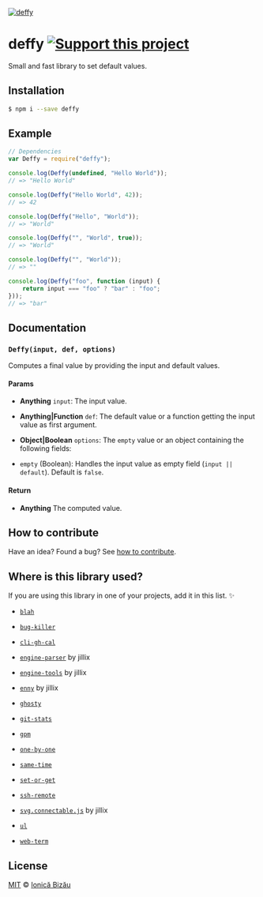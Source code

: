 [![deffy](http://i.imgur.com/k1hlQxA.png)](#)

# deffy [![Support this project][donate-now]][paypal-donations]

Small and fast library to set default values.

## Installation

```sh
$ npm i --save deffy
```

## Example

```js
// Dependencies
var Deffy = require("deffy");

console.log(Deffy(undefined, "Hello World"));
// => "Hello World"

console.log(Deffy("Hello World", 42));
// => 42

console.log(Deffy("Hello", "World"));
// => "World"

console.log(Deffy("", "World", true));
// => "World"

console.log(Deffy("", "World"));
// => ""

console.log(Deffy("foo", function (input) {
    return input === "foo" ? "bar" : "foo";
}));
// => "bar"
```

## Documentation

### `Deffy(input, def, options)`
Computes a final value by providing the input and default values.

#### Params
- **Anything** `input`: The input value.
- **Anything|Function** `def`: The default value or a function getting the input value as first argument.
- **Object|Boolean** `options`: The `empty` value or an object containing the following fields:

 - `empty` (Boolean): Handles the input value as empty field (`input || default`). Default is `false`.

#### Return
- **Anything** The computed value.

## How to contribute
Have an idea? Found a bug? See [how to contribute][contributing].

## Where is this library used?
If you are using this library in one of your projects, add it in this list. :sparkles:

 - [`blah`](https://github.com/IonicaBizau/blah)

 - [`bug-killer`](https://github.com/IonicaBizau/node-bug-killer)

 - [`cli-gh-cal`](https://github.com/IonicaBizau/cli-gh-cal)

 - [`engine-parser`](https://github.com/IonicaBizau/engine-parser) by jillix

 - [`engine-tools`](https://github.com/jillix/engine-tools) by jillix

 - [`enny`](https://github.com/IonicaBizau/enny) by jillix

 - [`ghosty`](https://github.com/IonicaBizau/ghosty#readme)

 - [`git-stats`](https://github.com/IonicaBizau/git-stats)

 - [`gpm`](https://github.com/IonicaBizau/gpm)

 - [`one-by-one`](https://github.com/IonicaBizau/one-by-one.js)

 - [`same-time`](https://github.com/IonicaBizau/same-time.js)

 - [`set-or-get`](https://github.com/IonicaBizau/set-or-get.js)

 - [`ssh-remote`](https://github.com/IonicaBizau/ssh-remote)

 - [`svg.connectable.js`](https://github.com/jillix/svg.connectable.js) by jillix

 - [`ul`](https://github.com/IonicaBizau/node-ul)

 - [`web-term`](https://github.com/IonicaBizau/web-term)

## License

[MIT][license] © [Ionică Bizău][website]

[paypal-donations]: https://www.paypal.com/cgi-bin/webscr?cmd=_s-xclick&hosted_button_id=RVXDDLKKLQRJW
[donate-now]: http://i.imgur.com/6cMbHOC.png

[license]: http://showalicense.com/?fullname=Ionic%C4%83%20Biz%C4%83u%20%3Cbizauionica%40gmail.com%3E%20(http%3A%2F%2Fionicabizau.net)&year=2015#license-mit
[website]: http://ionicabizau.net
[contributing]: /CONTRIBUTING.md
[docs]: /DOCUMENTATION.md